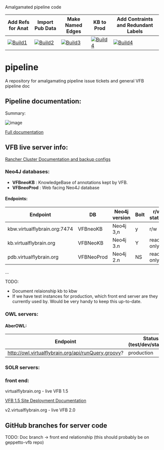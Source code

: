 Amalgamated pipeline code 


| Add Refs for Anat | Import Pub Data   | Make Named Edges  | KB to Prod        | Add Contraints and Redundant Labels |
|-------------------|-------------------|-------------------|-------------------|-------------------|
| [![Build1][1]][6] | [![Build2][2]][6] | [![Build3][3]][6] | [![Build4][4]][6] | [![Build4][5]][6] |

[1]: https://travis-matrix-badges.herokuapp.com/repos/VirtualFlyBrain/pipeline/branches/master/1
[2]: https://travis-matrix-badges.herokuapp.com/repos/VirtualFlyBrain/pipeline/branches/master/2
[3]: https://travis-matrix-badges.herokuapp.com/repos/VirtualFlyBrain/pipeline/branches/master/3
[4]: https://travis-matrix-badges.herokuapp.com/repos/VirtualFlyBrain/pipeline/branches/master/4
[5]: https://travis-matrix-badges.herokuapp.com/repos/VirtualFlyBrain/pipeline/branches/master/5
[6]: https://travis-ci.org/VirtualFlyBrain/pipeline


# pipeline
A repository for amalgamating pipeline issue tickets and general VFB pipeline doc

## Pipeline documentation:

Summary:

![image](https://cloud.githubusercontent.com/assets/112839/23518012/fbf38b24-ff69-11e6-945a-378b1949ab81.png)

[Full documentation](https://github.com/VirtualFlyBrain/pipeline/blob/master/doc/pipeline.md)

## VFB live server info:
[Rancher Cluster Documentation and backup configs](https://github.com/VirtualFlyBrain/RancherServices/blob/master/README.md)

### Neo4J databases:

* **VFBneoKB** : KnowledgeBase of annotations kept by VFB.
* **VFBneoProd** :  Web facing Neo4J database

#### Endpoints: 

 Endpoint | DB | Neo4j version | Bolt | r/w status | Behind VPN | Status in pipeline (test/dev/staging/prod) | backup link |
 --- | ----| --- | --- | --- | ----| ---- | ---
 kbw.virtualflybrain.org:7474 | VFBneoKB | Neo4j 3,n | y | r/w | Y | prod | [backup/deploy](https://blanik.inf.ed.ac.uk:8079/view/NEO4j/job/Backup%20KB%20on%20rancher/)
kb.virtualflybrain.org   | VFBNeoKB | Neo4j 3.n | Y | read only | N | ? | [update](https://blanik.inf.ed.ac.uk:8079/view/Rancher/job/Sync_Servers/) |
pdb.virtualflybrain.org  | VFBNeoProd |  Neo4j 2.n | NS | read only | N | prod?| |
...

TODO: 
 - Document relaionship kb to kbw
 - If we have test instances for production, which front end server are they currently used by.  Would be very handy to keep this up-to-date.

### OWL servers:

#### AberOWL: 
 Endpoint |  Status in pipeline (test/dev/staging/production) |
 --- | ----
http://owl.virtualflybrain.org/api/runQuery.groovy? | production

### SOLR servers:

### front end:

virtualflybrain.org - live VFB 1.5

[VFB 1.5 Site Deployment Documentation](https://github.com/VirtualFlyBrain/VFB/blob/master/deploy/README.md)

v2.virtualflybrain.org - live VFB 2.0

## GitHub branches for server code

TODO: Doc branch -> front end relationship (this should probably be on geppetto-vfb repo)

